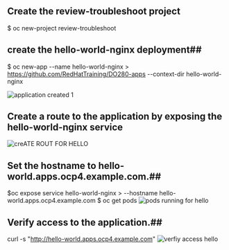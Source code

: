 
## Create the review-troubleshoot project ##

$ oc new-project review-troubleshoot

## create the hello-world-nginx deployment##
 $ oc new-app --name hello-world-nginx > https://github.com/RedHatTraining/DO280-apps  --context-dir hello-world-nginx

![application created 1](https://github.com/Aml286/openshift-labs-projects/assets/124487792/d0878dc9-26a3-4ac5-a673-317961fbb4f8)

## Create a route to the application by exposing the hello-world-nginx service ##
![creATE ROUT FOR HELLO](https://github.com/Aml286/openshift-labs-projects/assets/124487792/8647de4c-9d2d-417a-a546-b6228be0ed6a)

## Set the hostname to hello-world.apps.ocp4.example.com.##
 $oc expose service hello-world-nginx >  --hostname hello-world.apps.ocp4.example.com
 $ oc get pods
![pods running for hello](https://github.com/Aml286/openshift-labs-projects/assets/124487792/3afc6e70-a81a-4835-9b58-36b0d3bc9c92)

## Verify access to the application.##

 curl -s "http://hello-world.apps.ocp4.example.com"
![verfiy access hello](https://github.com/Aml286/openshift-labs-projects/assets/124487792/e5d1c243-d7c6-415b-92a5-5db8a923f3ce)






